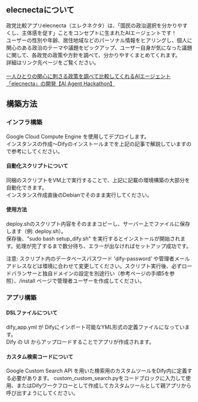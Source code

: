 ## elecnectaについて
政党比較アプリelecnecta（エレクネクタ）は、「国民の政治選択を分かりやすくし、主体感を促す」ことをコンセプトに生まれたAIエージェントです！<br>
ユーザーの性別や年齢、居住地域などのパーソナル情報をヒアリングし、個人に関心のある政治のテーマや議題をピックアップ、ユーザー自身が気になった議題に関して、各政党の政策や方針を調べて、分かりやすくまとめてくれます。<br>
詳細はリンク先ページをご覧ください。<br><br>
[一人ひとりの関心に刺さる政策を調べて比較してくれるAIエージェント「elecnecta」の開発【AI Agent Hackathon】](https://zenn.dev/ghillie/articles/0abaad648dcd91)

## 構築方法
### インフラ構築
Google Cloud Compute Engine を使用してデプロイします。<br>
インスタンスの作成〜Difyのインストールまでを上記の記事で解説していますので参考にしてください。

#### 自動化スクリプトについて
同梱のスクリプトをVM上で実行することで、上記に記載の環境構築の大部分を自動化できます。<br>
インスタンス作成直後のDebianでそのまま実行してください。

#### 使用方法
deploy.shのスクリプト内容をそのままコピーし、サーバー上でファイルに保存します（例: deploy.sh）。<br>
保存後、"sudo bash setup_dify.sh" を実行するとインストールが開始されます。処理が完了するまで数分待ち、エラーが出なければセットアップ成功です。

注意: スクリプト内のデータベースパスワード 'dify-password' や管理者メールアドレスなどは環境に合わせて変更してください。スクリプト実行後、必ずロードバランサーと独自ドメインの設定を別途行い（参考ページの手順5を参照）、/install ページで管理者ユーザーを作成してください。

### アプリ構築
#### DSLファイルについて
dify_app.yml が Difyにインポート可能なYML形式の定義ファイルになっています。<br>
Dify の UI からアップロードすることでアプリが作成されます。

#### カスタム検索コードについて
Google Custom Search API を用いた検索用のカスタムツールをDify内に定義する必要があります。
custom_custom_search.pyをコードブロックに入力して使用、またはDifyワークフローとして作成してカスタムツールとして親アプリから呼び出すようにしてください。